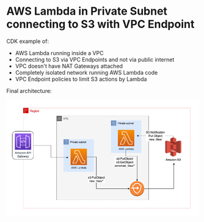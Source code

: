 # AWS Lambda in Private Subnet connecting to S3 with VPC Endpoint

CDK example of:

- AWS Lambda running inside a VPC
- Connecting to S3 via VPC Endpoints and not via public internet
- VPC doesn't have NAT Gateways attached
- Completely isolated network running AWS Lambda code
- VPC Endpoint policies to limit S3 actions by Lambda

Final architecture:

![](./diagram.png)
